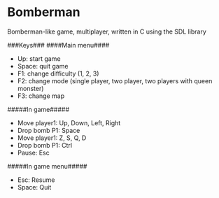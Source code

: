 Bomberman
=========

Bomberman-like game, multiplayer, written in C using the SDL library


###Keys###
####Main menu####
- Up: start game
- Space: quit game
- F1: change difficulty (1, 2, 3)
- F2: change mode (single player, two player, two players with queen monster)
- F3: change map

#####In game#####
- Move player1: Up, Down, Left, Right
- Drop bomb P1: Space
- Move player1: Z, S, Q, D
- Drop bomb P1: Ctrl
- Pause: Esc

#####In game menu#####
- Esc: Resume
- Space: Quit
